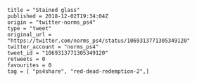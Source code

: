 ```
title = "Stained glass"
published = 2018-12-02T19:34:04Z
origin = "twitter-norms_ps4"
type = "tweet"
original_url = "https://twitter.com/norms_ps4/status/1069313771305349120"
twitter_account = "norms_ps4"
tweet_id = "1069313771305349120"
retweets = 0
favourites = 0
tag = [ "ps4share", "red-dead-redemption-2",]
```

<p class='image'><img src='https://mnf.m17s.net/2018/12/02/Dtb3NO_XgAIbsJ6.jpg' alt=''></p>

